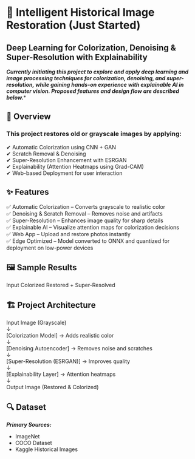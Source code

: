 
# **🌈 Intelligent Historical Image Restoration** (Just Started)
## Deep Learning for Colorization, Denoising & Super-Resolution with Explainability
***Currently initiating this project to explore and apply deep learning and image processing techniques for colorization, denoising, and super-resolution, while gaining hands-on experience with explainable AI in computer vision. Proposed features and design flow are described below.****
<!-- Add a sample result image here -->

## **📌 Overview**
### **This project restores old or grayscale images by applying:**
✔ Automatic Colorization using CNN + GAN  
✔ Scratch Removal & Denoising  
✔ Super-Resolution Enhancement with ESRGAN  
✔ Explainability (Attention Heatmaps using Grad-CAM)  
✔ Web-based Deployment for user interaction  

## **✨ Features**
✅ Automatic Colorization – Converts grayscale to realistic color  
✅ Denoising & Scratch Removal – Removes noise and artifacts  
✅ Super-Resolution – Enhances image quality for sharp details  
✅ Explainable AI – Visualize attention maps for colorization decisions  
✅ Web App – Upload and restore photos instantly  
✅ Edge Optimized – Model converted to ONNX and quantized for deployment on low-power devices  

## **🖼 Sample Results**
Input	Colorized	Restored + Super-Resolved

## **🏗 Project Architecture**
Input Image (Grayscale)  
    ↓  
[Colorization Model] → Adds realistic color  
    ↓  
[Denoising Autoencoder] → Removes noise and scratches  
    ↓  
[Super-Resolution (ESRGAN)] → Improves quality  
    ↓  
[Explainability Layer] → Attention heatmaps  
    ↓  
Output Image (Restored & Colorized)  


## **🔍 Dataset**
***Primary Sources:***
- ImageNet  
- COCO Dataset  
- Kaggle Historical Images  




